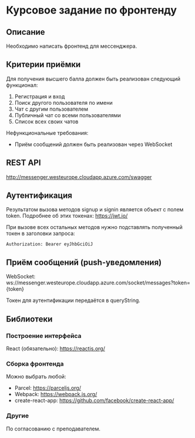 # Курсовое задание по фронтенду

## Описание

Необходимо написать фронтенд для мессенджера.

## Критерии приёмки

Для получения высшего балла должен быть реализован следующий функционал:

1. Регистрация и вход
2. Поиск другого пользователя по имени
3. Чат с другим пользователем
4. Публичный чат со всеми пользователями
5. Список всех своих чатов

Нефункциональные требования:
* Приём сообщений должен быть реализован через WebSocket

## REST API

http://messenger.westeurope.cloudapp.azure.com/swagger

## Аутентификация
Результатом вызова методов signup и signin является объект с полем token. 
Подробнее об этих токенах: https://jwt.io/

При вызове всех остальных методов нужно подставлять полученный токен в заголовки запроса:
```
Authorization: Bearer eyJhbGciOiJ
```

## Приём сообщений (push-уведомления)

WebSocket:
ws://messenger.westeurope.cloudapp.azure.com/socket/messages?token={token}

Токен для аутентификации передаётся в queryString.

## Библиотеки

### Построение интерфейса

React (обязательно): https://reactjs.org/

### Сборка фронтенда
Можно выбрать любой:
* Parcel: https://parceljs.org/
* Webpack: https://webpack.js.org/
* create-react-app: https://github.com/facebook/create-react-app/

### Другие

По согласованию с преподавателем.